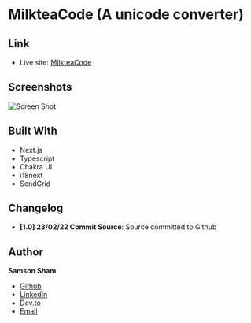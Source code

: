 # MilkteaCode (A unicode converter)

## Link

- Live site: [MilkteaCode](https://milkteacode.vercel.app 'Unicode Converter Site')

## Screenshots

![Screen Shot](https://ik.imagekit.io/c5xc1x6srka/screenshot/Screenshot_2022-02-23_at_12.27.14_am_KYWjv0He4.png?ik-sdk-version=javascript-1.4.3&updatedAt=1645576170827)

## Built With

- Next.js
- Typescript
- Chakra UI
- i18next
- SendGrid

## Changelog

- **[1.0] 23/02/22 Commit Source**: Source committed to Github

## Author

**Samson Sham**

- [Github](https://github.com/samsonsham)
- [LinkedIn](https://www.linkedin.com/in/samson-sham/)
- [Dev.to](https://dev.to/samsonsham)
- [Email](mailto:samsonshamdev@gmail.com)
